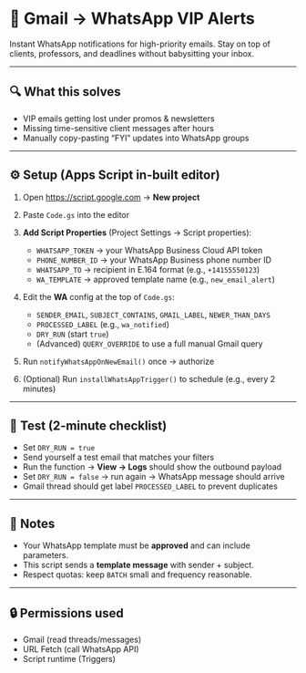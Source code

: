 # 📱 Gmail → WhatsApp VIP Alerts
Instant WhatsApp notifications for high-priority emails. Stay on top of clients, professors, and deadlines without babysitting your inbox.

---

## 🔍 What this solves
- VIP emails getting lost under promos & newsletters
- Missing time-sensitive client messages after hours
- Manually copy-pasting “FYI” updates into WhatsApp groups

---

## ⚙️ Setup (Apps Script in-built editor)
1) Open https://script.google.com → **New project**  
2) Paste `Code.gs` into the editor  
3) **Add Script Properties** (Project Settings → Script properties):  
   - `WHATSAPP_TOKEN` → your WhatsApp Business Cloud API token  
   - `PHONE_NUMBER_ID` → your WhatsApp Business phone number ID  
   - `WHATSAPP_TO` → recipient in E.164 format (e.g., `+14155550123`)  
   - `WA_TEMPLATE` → approved template name (e.g., `new_email_alert`)  

4) Edit the **WA** config at the top of `Code.gs`:  
   - `SENDER_EMAIL`, `SUBJECT_CONTAINS`, `GMAIL_LABEL`, `NEWER_THAN_DAYS`  
   - `PROCESSED_LABEL` (e.g., `wa_notified`)  
   - `DRY_RUN` (start `true`)  
   - (Advanced) `QUERY_OVERRIDE` to use a full manual Gmail query

5) Run `notifyWhatsAppOnNewEmail()` once → authorize  
6) (Optional) Run `installWhatsAppTrigger()` to schedule (e.g., every 2 minutes)

---

## 🧪 Test (2-minute checklist)
- Set `DRY_RUN = true`  
- Send yourself a test email that matches your filters  
- Run the function → **View → Logs** should show the outbound payload  
- Set `DRY_RUN = false` → run again → WhatsApp message should arrive  
- Gmail thread should get label `PROCESSED_LABEL` to prevent duplicates

---

## 🧰 Notes
- Your WhatsApp template must be **approved** and can include parameters.  
- This script sends a **template message** with sender + subject.  
- Respect quotas: keep `BATCH` small and frequency reasonable.

---

## 🔒 Permissions used
- Gmail (read threads/messages)  
- URL Fetch (call WhatsApp API)  
- Script runtime (Triggers)

